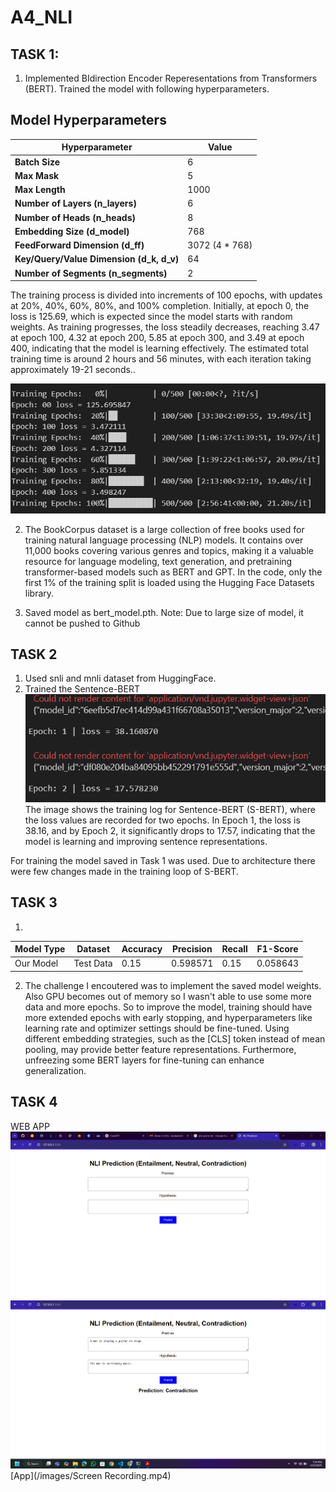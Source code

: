 # A4_NLI
## TASK 1:
1) Implemented BIdirection Encoder Reperesentations from Transformers (BERT). Trained the model with following hyperparameters. 
## Model Hyperparameters

| Hyperparameter | Value |
|---------------|-------|
| **Batch Size** | 6 |
| **Max Mask** | 5 |
| **Max Length** | 1000 |
| **Number of Layers (n_layers)** | 6 |
| **Number of Heads (n_heads)** | 8 |
| **Embedding Size (d_model)** | 768 |
| **FeedForward Dimension (d_ff)** | 3072 (4 * 768) |
| **Key/Query/Value Dimension (d_k, d_v)** | 64 |
| **Number of Segments (n_segments)** | 2 |

The training process is divided into increments of 100 epochs, with updates at 20%, 40%, 60%, 80%, and 100% completion. Initially, at epoch 0, the loss is 125.69, which is expected since the model starts with random weights. As training progresses, the loss steadily decreases, reaching 3.47 at epoch 100, 4.32 at epoch 200, 5.85 at epoch 300, and 3.49 at epoch 400, indicating that the model is learning effectively. The estimated total training time is around 2 hours and 56 minutes, with each iteration taking approximately 19-21 seconds.. 

![Training Diagram](/images/BERT_SS.png)

2) The BookCorpus dataset is a large collection of free books used for training natural language processing (NLP) models. It contains over 11,000 books covering various genres and topics, making it a valuable resource for language modeling, text generation, and pretraining transformer-based models such as BERT and GPT. In the code, only the first 1% of the training split is loaded using the Hugging Face Datasets library.

3) Saved model as bert_model.pth. 
Note: Due to large size of model, it cannot be pushed to Github

## TASK 2
1) Used snli and mnli dataset from HuggingFace.
2) Trained the Sentence-BERT
![S-BERT](/images/S_BERT2.png)
The image shows the training log for Sentence-BERT (S-BERT), where the loss values are recorded for two epochs. In Epoch 1, the loss is 38.16, and by Epoch 2, it significantly drops to 17.57, indicating that the model is learning and improving sentence representations.

For training the model saved in Task 1 was used. Due to architecture there were few changes made in the training loop of S-BERT.

## TASK 3
1) 
| Model Type  | Dataset   | Accuracy | Precision | Recall | F1-Score |
|------------|----------|----------|-----------|--------|----------|
| Our Model  | Test Data | 0.15     | 0.598571  | 0.15   | 0.058643 |

2) The challenge I encoutered was to implement the saved model weights. Also GPU becomes out of memory so I wasn't able to use some more data and more epochs. 
So to improve the model, training should have more extended epochs with early stopping, and hyperparameters like learning rate and optimizer settings should be fine-tuned. Using different embedding strategies, such as the [CLS] token instead of mean pooling, may provide better feature representations. Furthermore, unfreezing some BERT layers for fine-tuning can enhance generalization. 

## TASK 4
WEB APP
![Web app](/images/SS1.png)
![Web app](/images/SS2.png)
[App](/images/Screen Recording.mp4)
